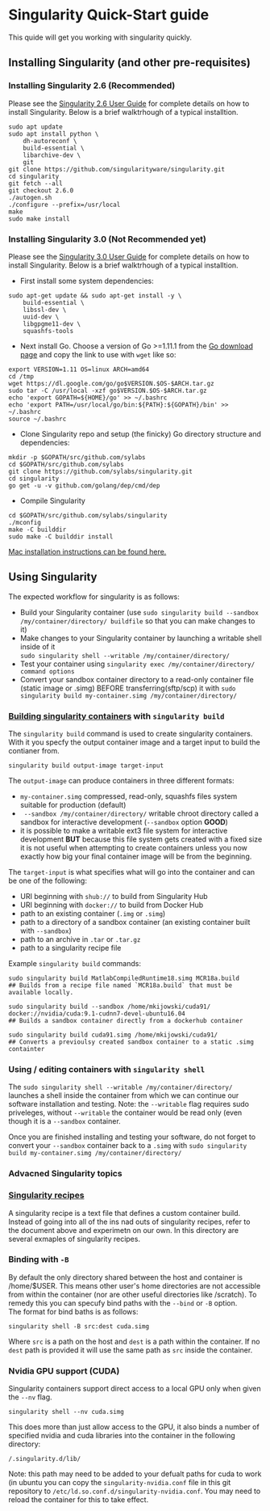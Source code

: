 # Singularity Quick-Start guide
This quide will get you working with singularity quickly.

## Installing Singularity (and other pre-requisites)
### Installing Singularity 2.6 (Recommended)

Please see the [Singularity 2.6 User Guide](https://www.sylabs.io/guides/2.6/user-guide/quick_start.html#quick-installation-steps) for complete details on how to install Singularity.  Below is a brief walktrhough of a typical installtion.

```
sudo apt update
sudo apt install python \
    dh-autoreconf \
    build-essential \
    libarchive-dev \
    git
git clone https://github.com/singularityware/singularity.git
cd singularity
git fetch --all
git checkout 2.6.0
./autogen.sh
./configure --prefix=/usr/local
make
sudo make install
```

### Installing Singularity 3.0 (Not Recommended yet)
Please see the [Singularity 3.0 User Guide](https://www.sylabs.io/guides/3.0/user-guide/quick_start.html#quick-installation-steps) for complete details on how to install Singularity.  Below is a brief walktrhough of a typical installtion.

* First install some system dependencies:

```
sudo apt-get update && sudo apt-get install -y \
    build-essential \
    libssl-dev \
    uuid-dev \
    libgpgme11-dev \
    squashfs-tools
```

* Next install Go.  Choose a version of Go >=1.11.1 from the [Go download page](https://golang.org/dl/) and copy the link to use with `wget` like so:

```
export VERSION=1.11 OS=linux ARCH=amd64
cd /tmp
wget https://dl.google.com/go/go$VERSION.$OS-$ARCH.tar.gz
sudo tar -C /usr/local -xzf go$VERSION.$OS-$ARCH.tar.gz
echo 'export GOPATH=${HOME}/go' >> ~/.bashrc
echo 'export PATH=/usr/local/go/bin:${PATH}:${GOPATH}/bin' >> ~/.bashrc
source ~/.bashrc
```

* Clone Singularity repo and setup (the finicky) Go directory structure and dependencies:

```
mkdir -p $GOPATH/src/github.com/sylabs
cd $GOPATH/src/github.com/sylabs
git clone https://github.com/sylabs/singularity.git
cd singularity
go get -u -v github.com/golang/dep/cmd/dep
```

* Compile Singularity

```
cd $GOPATH/src/github.com/sylabs/singularity
./mconfig
make -C builddir
sudo make -C builddir install
```

[Mac installation instructions can be found here.](http://singularity.lbl.gov/install-mac)

## Using Singularity
The expected workflow for singularity is as follows:
* Build your Singularity container (use `sudo singularity build --sandbox /my/container/directory/ buildfile` so that you can make changes to it)
* Make changes to your Singularity container by launching a writable shell inside of it  
`sudo singularity shell --writable /my/container/directory/`
* Test your container using `singularity exec /my/container/directory/ command options`
* Convert your sandbox container directory to a read-only container file (static image or .simg) BEFORE transferring(sftp/scp) it with 
   `sudo singularity build my-container.simg /my/container/directory/`

### [Building singularity containers](https://singularity.lbl.gov/docs-build-container) with `singularity build`
The `singularity build` command is used to create singularity containers.  With it you specfy the output container image and a target input to build the contianer from.

```
singularity build output-image target-input
```

The `output-image` can produce containers in three different formats:
* `my-container.simg` compressed, read-only, squashfs files system suitable for production (default)
* ` --sandbox /my/container/directory/` writable chroot directory called a sandbox for interactive development (`--sandbox` option **GOOD**)
* it is possible to make a writable ext3 file system for interactive development **BUT** because this file system gets created with a fixed size it is not useful when attempting to create containers unless you now exactly how big your final container image will be from the beginning.

The `target-input` is what specifies what will go into the container and can be one of the following:
* URI beginning with `shub://` to build from Singularity Hub
* URI beginning with `docker://` to build from Docker Hub
* path to an existing container (`.img` or `.simg`)
* path to a directory of a sandbox container (an existing container built with `--sandbox`)
* path to an archive in `.tar` or `.tar.gz`
* path to a singularity recipe file


Example `singularity build` commands:
```
sudo singularity build MatlabCompiledRuntime18.simg MCR18a.build
## Builds from a recipe file named `MCR18a.build` that must be available locally.

sudo singularity build --sandbox /home/mkijowski/cuda91/ docker://nvidia/cuda:9.1-cudnn7-devel-ubuntu16.04
## Builds a sandbox container directly from a dockerhub container

sudo singularity build cuda91.simg /home/mkijowski/cuda91/
## Converts a previoulsy created sandbox container to a static .simg containter
```

### Using / editing containers with `singularity shell` 
The `sudo singularity shell --writable /my/container/directory/` launches a shell inside the container from which we can continue our software installation and testing.  Note: the `--writable` flag requires sudo priveleges, without `--writable` the container would be read only (even though it is a `--sandbox` container.

Once you are finished installing and testing your software, do not forget to convert your `--sandbox` container back to a `.simg` with 
`sudo singularity build my-container.simg /my/container/directory/`

### Advacned Singularity topics
### [Singularity recipes](http://singularity.lbl.gov/docs-recipes)
A singularity recipe is a text file that defines a custom container build.  Instead of going into all of the ins nad outs of singularity recipes, refer to the document above and experimetn on our own.  In this directory are several exmaples of singularity recipes.  

### Binding with `-B`
By default the only directory shared between the host and container is /home/$USER.  This means other user's home directories are not accessible from within the container (nor are other useful directories like /scratch).
To remedy this you can specufy bind paths with the `--bind` or `-B` option.  
The format for bind baths is as follows:
```
singularity shell -B src:dest cuda.simg
```
Where `src` is a path on the host and `dest` is a path within the container.  If no `dest` path is provided it will use the same path as `src` inside the container.

### Nvidia GPU support (CUDA)
Singularity containers support direct access to a local GPU only when given the `--nv` flag.
```
singularity shell --nv cuda.simg
```
This does more than just allow access to the GPU, it also binds a number of specified nvidia and cuda libraries into the container in the following directory:
```
/.singularity.d/lib/
```
Note: this path may need to be added to your defualt paths for cuda to work (in ubuntu you can copy the `singularity-nvidia.conf` file in this git repository to `/etc/ld.so.conf.d/singularity-nvidia.conf`.  You may need to reload the container for this to take effect.


